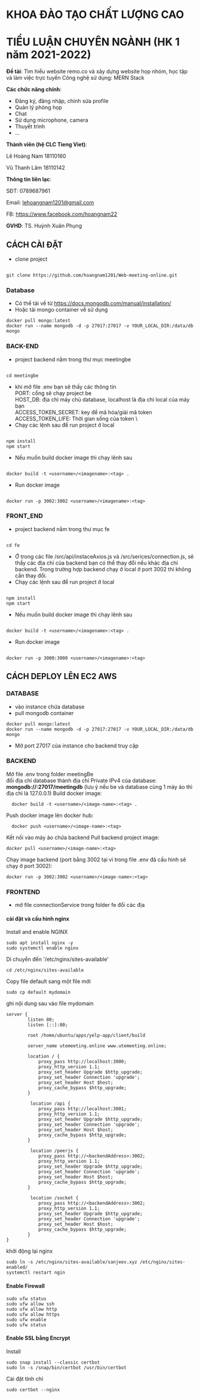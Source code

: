 # KHOA ĐÀO TẠO CHẤT LƯỢNG CAO

# TIỂU LUẬN CHUYÊN NGÀNH (HK 1 năm 2021-2022)

**Đề tài**: Tìm hiểu website remo.co và xây dựng website họp nhóm, học tập và làm việc trực tuyến
Công nghệ sử dụng: MERN Stack

**Các chức năng chính**:

- Đăng ký, đăng nhập, chỉnh sửa profile
- Quản lý phòng họp
- Chat
- Sử dụng microphone, camera
- Thuyết trình
- ...

**Thành viên (hệ CLC Tieng Viet)**:

Lê Hoàng Nam 18110160

Vũ Thanh Lâm 18110142

**Thông tin liên lạc**:

SĐT: 0789687961

Email: lehoangnam1201@gmail.com

FB: https://www.facebook.com/hoangnam22

**GVHD**: TS. Huỳnh Xuân Phụng

## CÁCH CÀI ĐẶT

- clone project

```

git clone https://github.com/hoangnam1201/Web-meeting-online.git

```

### Database

- Có thể tải về từ https://docs.mongodb.com/manual/installation/
- Hoặc tải mongo container về sử dụng

```
docker pull mongo:latest
docker run --name mongodb -d -p 27017:27017 -v YOUR_LOCAL_DIR:/data/db mongo
```

### BACK-END

- project backend nằm trong thư mục meetingbe

```

cd meetingbe

```

- khi mở file .env bạn sẽ thấy các thông tin \
  PORT: cổng sẽ chạy project be \
  HOST_DB: địa chỉ máy chủ database, localhost là địa chỉ local của máy bạn \
  ACCESS_TOKEN_SECRET: key để mã hóa/giải mã token \
  ACCESS_TOKEN_LIFE: Thời gian sống của token \
- Chạy các lệnh sau để run project ở local

```

npm install
npm start

```

- Nếu muốn build docker image thì chạy lênh sau

```

docker build -t <username>/<imagename>:<tag> .

```

- Run docker image

```

docker run -p 3002:3002 <username>/<imagename>:<tag>

```

### FRONT_END

- project backend nằm trong thư mục fe

```

cd fe

```

- Ở trong các file /src/api/instaceAxios.js và /src/serices/connection.js, sẽ thấy các địa chỉ của backend bạn có thể thay đổi nếu khác địa chỉ backend. Trong trường hợp backend chạy ở local ở port 3002 thì không cần thay đổi.
- Chạy các lệnh sau để run project ở local

```

npm install
npm start

```

- Nếu muốn build docker image thì chạy lênh sau

```

docker build -t <username>/<imagename>:<tag> .

```

- Run docker image

```

docker run -p 3000:3000 <username>/<imagename>:<tag>

```

## CÁCH DEPLOY LÊN EC2 AWS

### DATABASE

- vào instance chứa database
- pull mongodb container

```
docker pull mongo:latest
docker run --name mongodb -d -p 27017:27017 -v YOUR_LOCAL_DIR:/data/db mongo
```

- Mở port 27017 của instance cho backend truy cập

### BACKEND

Mở file .env trong folder meetingBe \
 đổi địa chỉ database thành địa chỉ Private IPv4 của database: **mongodb://<IPv4Address>:27017/meetingdb** (lưu ý nếu be và database cùng 1 máy ảo thì địa chỉ là 127.0.0.1)
Build docker image:

```
  docker build -t <username>/<image-name>:<tag> .
```

Push docker image lên docker hub:

```
  docker push <username>/<image-name>:<tag>
```

Kết nối vào máy ảo chứa backend
Pull backend project image:

```
docker pull <username>/<image-name>:<tag>

```

Chạy image backend (port bằng 3002 tại vì trong file .env đã cấu hình sẽ chạy ở port 3002):

```
docker run -p 3002:3002 <username>/<image-name>:<tag>
```

### FRONTEND

- mở file connectionService trong folder fe
  đổi các địa

#### cài đặt và cấu hình nginx

Install and enable NGINX

```
sudo apt install nginx -y
sudo systemctl enable nginx
```

Di chuyển đến '/etc/nginx/sites-available'

```
cd /etc/nginx/sites-available
```

Copy file default sang một file mới

```
sudo cp default mydomain
```

ghi nội dung sau vào file mydomain

```
server {
        listen 80;
        listen [::]:80;

        root /home/ubuntu/apps/yelp-app/client/build

        server_name utemeeting.online www.utemeeting.online;

        location / {
            proxy_pass http://localhost:3000;
            proxy_http_version 1.1;
            proxy_set_header Upgrade $http_upgrade;
            proxy_set_header Connection 'upgrade';
            proxy_set_header Host $host;
            proxy_cache_bypass $http_upgrade;
        }

         location /api {
            proxy_pass http://localhost:3001;
            proxy_http_version 1.1;
            proxy_set_header Upgrade $http_upgrade;
            proxy_set_header Connection 'upgrade';
            proxy_set_header Host $host;
            proxy_cache_bypass $http_upgrade;
        }

         location /peerjs {
            proxy_pass http://<backendAddress>:3002;
            proxy_http_version 1.1;
            proxy_set_header Upgrade $http_upgrade;
            proxy_set_header Connection 'upgrade';
            proxy_set_header Host $host;
            proxy_cache_bypass $http_upgrade;
        }

         location /socket {
            proxy_pass http://<backendAddress>:3002;
            proxy_http_version 1.1;
            proxy_set_header Upgrade $http_upgrade;
            proxy_set_header Connection 'upgrade';
            proxy_set_header Host $host;
            proxy_cache_bypass $http_upgrade;
        }
}
```

khởi động lại nginx

```
sudo ln -s /etc/nginx/sites-available/sanjeev.xyz /etc/nginx/sites-enabled/
systemctl restart ngin
```

#### Enable Firewall

```
sudo ufw status
sudo ufw allow ssh
sudo ufw allow http
sudo ufw allow https
sudo ufw enable
sudo ufw status
```

#### Enable SSL bằng Encrypt

Install

```
sudo snap install --classic certbot
sudo ln -s /snap/bin/certbot /usr/bin/certbot
```

Cài đặt tính chỉ

```
sudo certbot --nginx
```
